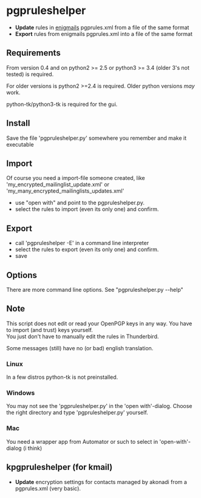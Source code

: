 # pgpruleshelper
* **Update** rules in [enigmails](https://addons.mozilla.org/de/thunderbird/addon/enigmail/ ) pgprules.xml from a file of the same format
* **Export**  rules from enigmails pgprules.xml into a file of the same format
	

## Requirements 
From version 0.4 and on python2 >= 2.5 or python3 >= 3.4 (older 3's not tested) is required.
 
For older versions is python2 >=2.4 is required. Older python versions _may_ work. 

python-tk/python3-tk is required for the gui.


## Install
Save the file 'pgpruleshelper.py' somewhere you remember and make it executable


## Import
Of course you need a import-file someone created, like 'my\_encrypted\_mailinglist\_update.xml' or 'my\_many\_encrypted\_mailinglists\_updates.xml'

* use "open with" and point to the pgpruleshelper.py.
* select the rules to import (even its only one) and confirm.


## Export
* call 'pgpruleshelper -E' in a command line interpreter 
* select the rules to export (even its only one) and confirm.
* save


## Options
There are more command line options. See "pgpruleshelper.py --help"


## Note
This script does not edit or read your OpenPGP keys in any way.
You have to import (and trust) keys yourself.  
You just don't have to manually edit the rules in Thunderbird.

Some messages (still) have no (or bad) english translation.

### Linux ###
In a few distros python-tk is not preinstalled. 

### Windows ###
You may not see the 'pgpruleshelper.py' in the 'open with'-dialog.
Choose the right directory and type 'pgpruleshelper.py' yourself.

### Mac ###
You need a wrapper app from Automator or such to select in 'open-with'-dialog (i think)

## kpgpruleshelper (for kmail)
* **Update** encryption settings for contacts managed by akonadi from a pgprules.xml (very basic).






